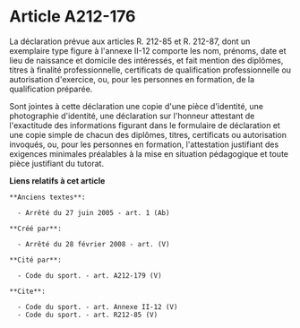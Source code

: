# Article A212-176

La déclaration prévue aux articles R. 212-85 et R. 212-87, dont un exemplaire type figure à l'annexe II-12 comporte les nom,
prénoms, date et lieu de naissance et domicile des intéressés, et fait mention des diplômes, titres à finalité
professionnelle, certificats de qualification professionnelle ou autorisation d'exercice, ou, pour les personnes en
formation, de la qualification préparée. 

Sont jointes à cette déclaration une copie d'une pièce d'identité, une photographie d'identité, une déclaration sur l'honneur
attestant de l'exactitude des informations figurant dans le formulaire de déclaration et une copie simple de chacun des
diplômes, titres, certificats ou autorisation invoqués, ou, pour les personnes en formation, l'attestation justifiant des
exigences minimales préalables à la mise en situation pédagogique et toute pièce justifiant du tutorat.

**Liens relatifs à cet article**

	**Anciens textes**:

	  - Arrêté du 27 juin 2005 - art. 1 (Ab)

	**Créé par**:

	  - Arrêté du 28 février 2008 - art. (V)

	**Cité par**:

	  - Code du sport. - art. A212-179 (V)

	**Cite**:

	  - Code du sport. - art. Annexe II-12 (V)
	  - Code du sport. - art. R212-85 (V)
